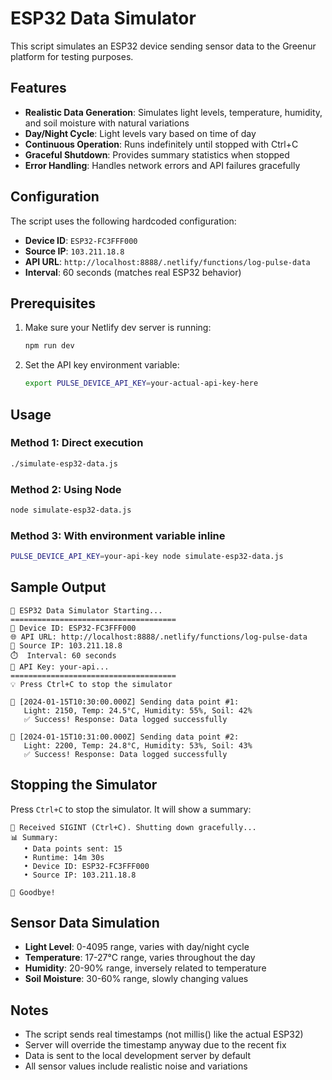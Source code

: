 # ESP32 Data Simulator

This script simulates an ESP32 device sending sensor data to the Greenur platform for testing purposes.

## Features

- **Realistic Data Generation**: Simulates light levels, temperature, humidity, and soil moisture with natural variations
- **Day/Night Cycle**: Light levels vary based on time of day
- **Continuous Operation**: Runs indefinitely until stopped with Ctrl+C
- **Graceful Shutdown**: Provides summary statistics when stopped
- **Error Handling**: Handles network errors and API failures gracefully

## Configuration

The script uses the following hardcoded configuration:
- **Device ID**: `ESP32-FC3FFF000`
- **Source IP**: `103.211.18.8`
- **API URL**: `http://localhost:8888/.netlify/functions/log-pulse-data`
- **Interval**: 60 seconds (matches real ESP32 behavior)

## Prerequisites

1. Make sure your Netlify dev server is running:
   ```bash
   npm run dev
   ```

2. Set the API key environment variable:
   ```bash
   export PULSE_DEVICE_API_KEY=your-actual-api-key-here
   ```

## Usage

### Method 1: Direct execution
```bash
./simulate-esp32-data.js
```

### Method 2: Using Node
```bash
node simulate-esp32-data.js
```

### Method 3: With environment variable inline
```bash
PULSE_DEVICE_API_KEY=your-api-key node simulate-esp32-data.js
```

## Sample Output

```
🚀 ESP32 Data Simulator Starting...
=====================================
📱 Device ID: ESP32-FC3FFF000
🌐 API URL: http://localhost:8888/.netlify/functions/log-pulse-data
📍 Source IP: 103.211.18.8
⏱️  Interval: 60 seconds
🔑 API Key: your-api...
=====================================
💡 Press Ctrl+C to stop the simulator

📡 [2024-01-15T10:30:00.000Z] Sending data point #1:
   Light: 2150, Temp: 24.5°C, Humidity: 55%, Soil: 42%
   ✅ Success! Response: Data logged successfully

📡 [2024-01-15T10:31:00.000Z] Sending data point #2:
   Light: 2200, Temp: 24.8°C, Humidity: 53%, Soil: 43%
   ✅ Success! Response: Data logged successfully
```

## Stopping the Simulator

Press `Ctrl+C` to stop the simulator. It will show a summary:

```
🛑 Received SIGINT (Ctrl+C). Shutting down gracefully...
📊 Summary:
   • Data points sent: 15
   • Runtime: 14m 30s
   • Device ID: ESP32-FC3FFF000
   • Source IP: 103.211.18.8

👋 Goodbye!
```

## Sensor Data Simulation

- **Light Level**: 0-4095 range, varies with day/night cycle
- **Temperature**: 17-27°C range, varies throughout the day
- **Humidity**: 20-90% range, inversely related to temperature
- **Soil Moisture**: 30-60% range, slowly changing values

## Notes

- The script sends real timestamps (not millis() like the actual ESP32)
- Server will override the timestamp anyway due to the recent fix
- Data is sent to the local development server by default
- All sensor values include realistic noise and variations 